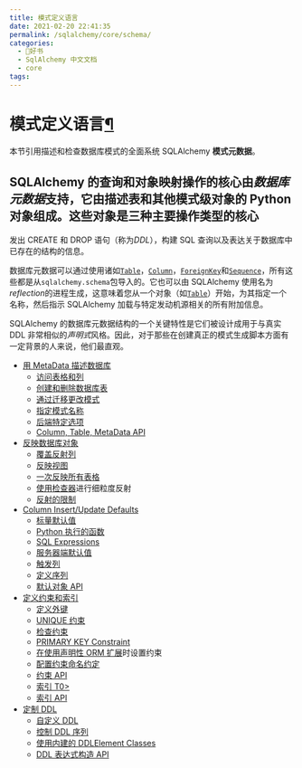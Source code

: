 ```yaml
---
title: 模式定义语言
date: 2021-02-20 22:41:35
permalink: /sqlalchemy/core/schema/
categories:
  - 📖好书
  - SqlAlchemy 中文文档
  - core
tags:
---
```

模式定义语言[¶](#module-sqlalchemy.schema "Permalink to this headline")
=======================================================================

本节引用描述和检查数据库模式的全面系统 SQLAlchemy **模式元数据**。

SQLAlchemy 的查询和对象映射操作的核心由*数据库元数据*支持，它由描述表和其他模式级对象的 Python 对象组成。这些对象是三种主要操作类型的核心
-
发出 CREATE 和 DROP 语句（称为*DDL*），构建 SQL 查询以及表达关于数据库中已存在的结构的信息。

数据库元数据可以通过使用诸如[`Table`](metadata.html#sqlalchemy.schema.Table "sqlalchemy.schema.Table")，[`Column`](metadata.html#sqlalchemy.schema.Column "sqlalchemy.schema.Column")，[`ForeignKey`](constraints.html#sqlalchemy.schema.ForeignKey "sqlalchemy.schema.ForeignKey")和[`Sequence`](defaults.html#sqlalchemy.schema.Sequence "sqlalchemy.schema.Sequence")，所有这些都是从`sqlalchemy.schema`包导入的。它也可以由 SQLAlchemy 使用名为*reflection*的进程生成，这意味着您从一个对象（如[`Table`](metadata.html#sqlalchemy.schema.Table "sqlalchemy.schema.Table")）开始，为其指定一个名称，然后指示 SQLAlchemy 加载与特定发动机源相关的所有附加信息。

SQLAlchemy 的数据库元数据结构的一个关键特性是它们被设计成用于与真实 DDL 非常相似的*声明式*风格。因此，对于那些在创建真正的模式生成脚本方面有一定背景的人来说，他们最直观。

-   [用 MetaData 描述数据库](metadata.html)
    -   [访问表格和列](metadata.html#accessing-tables-and-columns)
    -   [创建和删除数据库表](metadata.html#creating-and-dropping-database-tables)
    -   [通过迁移更改模式](metadata.html#altering-schemas-through-migrations)
    -   [指定模式名称](metadata.html#specifying-the-schema-name)
    -   [后端特定选项](metadata.html#backend-specific-options)
    -   [Column, Table, MetaData
        API](metadata.html#column-table-metadata-api)
-   [反映数据库对象](reflection.html)
    -   [覆盖反射列](reflection.html#overriding-reflected-columns)
    -   [反映视图](reflection.html#reflecting-views)
    -   [一次反映所有表格](reflection.html#reflecting-all-tables-at-once)
    -   [使用检查器](reflection.html#fine-grained-reflection-with-inspector)进行细粒度反射
    -   [反射的限制](reflection.html#limitations-of-reflection)
-   [Column Insert/Update Defaults](defaults.html)
    -   [标量默认值](defaults.html#scalar-defaults)
    -   [Python 执行的函数](defaults.html#python-executed-functions)
    -   [SQL Expressions](defaults.html#sql-expressions)
    -   [服务器端默认值](defaults.html#server-side-defaults)
    -   [触发列](defaults.html#triggered-columns)
    -   [定义序列](defaults.html#defining-sequences)
    -   [默认对象 API](defaults.html#default-objects-api)
-   [定义约束和索引](constraints.html)
    -   [定义外键](constraints.html#defining-foreign-keys)
    -   [UNIQUE 约束](constraints.html#unique-constraint)
    -   [检查约束](constraints.html#check-constraint)
    -   [PRIMARY KEY
        Constraint](constraints.html#primary-key-constraint)
    -   [在使用声明性 ORM 扩展](constraints.html#setting-up-constraints-when-using-the-declarative-orm-extension)时设置约束
    -   [配置约束命名约定](constraints.html#configuring-constraint-naming-conventions)
    -   [约束 API](constraints.html#constraints-api)
    -   [索引 T0\>](constraints.html#indexes)
    -   [索引 API](constraints.html#index-api)
-   [定制 DDL](ddl.html)
    -   [自定义 DDL](ddl.html#custom-ddl)
    -   [控制 DDL 序列](ddl.html#controlling-ddl-sequences)
    -   [使用内建的 DDLElement
        Classes](ddl.html#using-the-built-in-ddlelement-classes)
    -   [DDL 表达式构造 API](ddl.html#ddl-expression-constructs-api)

